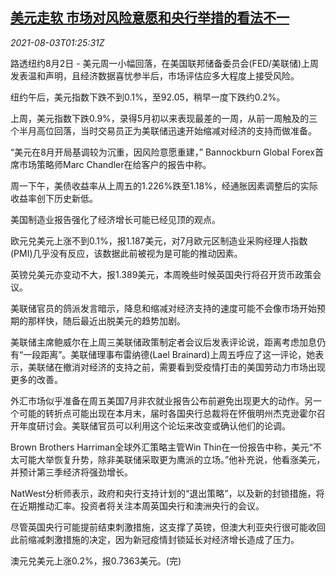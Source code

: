 <!--1627954263000-->
[美元走软 市场对风险意愿和央行举措的看法不一](https://cn.reuters.com/article/global-forex-0802-mon-idCNKBS2F403K)
------

<div><i>2021-08-03T01:25:31Z</i></div><p>路透纽约8月2日 - 美元周一小幅回落，在美国联邦储备委员会(FED/美联储)上周发表温和声明，且经济数据喜忧参半后，市场评估应多大程度上接受风险。</p><p>纽约午后，美元指数下跌不到0.1%，至92.05，稍早一度下跌约0.2%。</p><p>上周，美元指数下跌0.9%，录得5月初以来表现最差的一周，从前一周触及的三个半月高位回落，当时交易员正为美联储迅速开始缩减对经济的支持而做准备。</p><p>“美元在8月开局基调较为沉重，因风险意愿重建，” Bannockburn Global Forex首席市场策略师Marc Chandler在给客户的报告中称。</p><p>周一下午，美债收益率从上周五的1.226%跌至1.18%，经通胀因素调整后的实际收益率创下历史新低。</p><p>美国制造业报告强化了经济增长可能已经见顶的观点。</p><p>欧元兑美元上涨不到0.1%，报1.187美元，对7月欧元区制造业采购经理人指数(PMI)几乎没有反应，该数据此前被视为是可能的推动因素。</p><p>英镑兑美元亦变动不大，报1.389美元，本周晚些时候英国央行将召开货币政策会议。</p><p>美联储官员的鸽派发言暗示，降息和缩减对经济支持的速度可能不会像市场开始预期的那样快，随后最近出脱美元的趋势加剧。</p><p>美联储主席鲍威尔在上周三美联储政策制定者会议后发表评论说，距离考虑加息仍有“一段距离”。美联储理事布雷纳德(Lael Brainard)上周五呼应了这一评论，她表示，美联储在撤消对经济的支持之前，需要看到受疫情打击的美国劳动力市场出现更多的改善。</p><p>外汇市场似乎准备在周五美国7月非农就业报告公布前避免出现更大的动作。另一个可能的转折点可能出现在本月末，届时各国央行总裁将在怀俄明州杰克逊霍尔召开年度研讨会。美联储官员可以利用这个论坛来改变或确认他们的论调。</p><p>Brown Brothers Harriman全球外汇策略主管Win Thin在一份报告中称，美元“不太可能大举恢复升势，除非美联储采取更为鹰派的立场。”他补充说，他看涨美元，并预计第三季经济将强劲增长。</p><p>NatWest分析师表示，政府和央行支持计划的“退出策略”，以及新的封锁措施，将在近期推动汇率。投资者将关注本周英国央行和澳洲央行的会议。</p><p>尽管英国央行可能提前结束刺激措施，这支撑了英镑，但澳大利亚央行很可能收回此前缩减刺激措施的决定，因为新冠疫情封锁延长对经济增长造成了压力。</p><p>澳元兑美元上涨0.2%，报0.7363美元。(完)</p>
